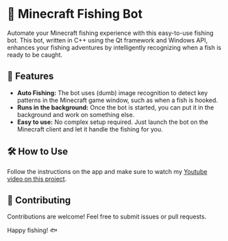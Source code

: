 # 🎣 Minecraft Fishing Bot

Automate your Minecraft fishing experience with this easy-to-use fishing bot. This bot, written in C++ using the Qt framework and Windows API, enhances your fishing adventures by intelligently recognizing when a fish is ready to be caught.

## 🚀 Features

- **Auto Fishing:** The bot uses (dumb) image recognition to detect key patterns in the Minecraft game window, such as when a fish is hooked.
- **Runs in the background:** Once the bot is started, you can put it in the background and work on something else.
- **Easy to use:** No complex setup required. Just launch the bot on the Minecraft client and let it handle the fishing for you.

## 🛠️ How to Use
Follow the instructions on the app and make sure to watch my [Youtube video on this project](https://youtu.be/ir8nRKQIZ28?si=-Ja6l2-juWWuTYPI).

## 🤝 Contributing

Contributions are welcome! Feel free to submit issues or pull requests.

Happy fishing! 🐟
